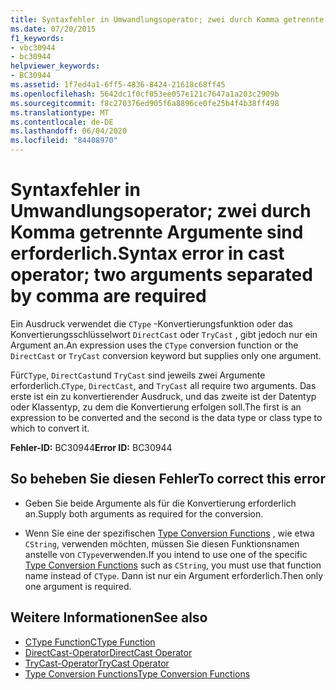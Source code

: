 ```yaml
---
title: Syntaxfehler in Umwandlungsoperator; zwei durch Komma getrennte Argumente sind erforderlich.
ms.date: 07/20/2015
f1_keywords:
- vbc30944
- bc30944
helpviewer_keywords:
- BC30944
ms.assetid: 1f7ed4a1-6ff5-4836-8424-21618c68ff45
ms.openlocfilehash: 5642dc1f0cf053ee057e121c7647a1a203c2909b
ms.sourcegitcommit: f8c270376ed905f6a8896ce0fe25b4f4b38ff498
ms.translationtype: MT
ms.contentlocale: de-DE
ms.lasthandoff: 06/04/2020
ms.locfileid: "84408970"
---
```

# <a name="syntax-error-in-cast-operator-two-arguments-separated-by-comma-are-required"></a><span data-ttu-id="cd0d7-102">Syntaxfehler in Umwandlungsoperator; zwei durch Komma getrennte Argumente sind erforderlich.</span><span class="sxs-lookup"><span data-stu-id="cd0d7-102">Syntax error in cast operator; two arguments separated by comma are required</span></span>
<span data-ttu-id="cd0d7-103">Ein Ausdruck verwendet die `CType` -Konvertierungsfunktion oder das Konvertierungsschlüsselwort `DirectCast` oder `TryCast` , gibt jedoch nur ein Argument an.</span><span class="sxs-lookup"><span data-stu-id="cd0d7-103">An expression uses the `CType` conversion function or the `DirectCast` or `TryCast` conversion keyword but supplies only one argument.</span></span>  
  
 <span data-ttu-id="cd0d7-104">Für`CType`, `DirectCast`und `TryCast` sind jeweils zwei Argumente erforderlich.</span><span class="sxs-lookup"><span data-stu-id="cd0d7-104">`CType`, `DirectCast`, and `TryCast` all require two arguments.</span></span> <span data-ttu-id="cd0d7-105">Das erste ist ein zu konvertierender Ausdruck, und das zweite ist der Datentyp oder Klassentyp, zu dem die Konvertierung erfolgen soll.</span><span class="sxs-lookup"><span data-stu-id="cd0d7-105">The first is an expression to be converted and the second is the data type or class type to which to convert it.</span></span>  
  
 <span data-ttu-id="cd0d7-106">**Fehler-ID:** BC30944</span><span class="sxs-lookup"><span data-stu-id="cd0d7-106">**Error ID:** BC30944</span></span>  
  
## <a name="to-correct-this-error"></a><span data-ttu-id="cd0d7-107">So beheben Sie diesen Fehler</span><span class="sxs-lookup"><span data-stu-id="cd0d7-107">To correct this error</span></span>  
  
- <span data-ttu-id="cd0d7-108">Geben Sie beide Argumente als für die Konvertierung erforderlich an.</span><span class="sxs-lookup"><span data-stu-id="cd0d7-108">Supply both arguments as required for the conversion.</span></span>  
  
- <span data-ttu-id="cd0d7-109">Wenn Sie eine der spezifischen [Type Conversion Functions](../language-reference/functions/type-conversion-functions.md) , wie etwa `CString`, verwenden möchten, müssen Sie diesen Funktionsnamen anstelle von `CType`verwenden.</span><span class="sxs-lookup"><span data-stu-id="cd0d7-109">If you intend to use one of the specific [Type Conversion Functions](../language-reference/functions/type-conversion-functions.md) such as `CString`, you must use that function name instead of `CType`.</span></span> <span data-ttu-id="cd0d7-110">Dann ist nur ein Argument erforderlich.</span><span class="sxs-lookup"><span data-stu-id="cd0d7-110">Then only one argument is required.</span></span>  
  
## <a name="see-also"></a><span data-ttu-id="cd0d7-111">Weitere Informationen</span><span class="sxs-lookup"><span data-stu-id="cd0d7-111">See also</span></span>

- [<span data-ttu-id="cd0d7-112">CType Function</span><span class="sxs-lookup"><span data-stu-id="cd0d7-112">CType Function</span></span>](../language-reference/functions/ctype-function.md)
- [<span data-ttu-id="cd0d7-113">DirectCast-Operator</span><span class="sxs-lookup"><span data-stu-id="cd0d7-113">DirectCast Operator</span></span>](../language-reference/operators/directcast-operator.md)
- [<span data-ttu-id="cd0d7-114">TryCast-Operator</span><span class="sxs-lookup"><span data-stu-id="cd0d7-114">TryCast Operator</span></span>](../language-reference/operators/trycast-operator.md)
- [<span data-ttu-id="cd0d7-115">Type Conversion Functions</span><span class="sxs-lookup"><span data-stu-id="cd0d7-115">Type Conversion Functions</span></span>](../language-reference/functions/type-conversion-functions.md)
